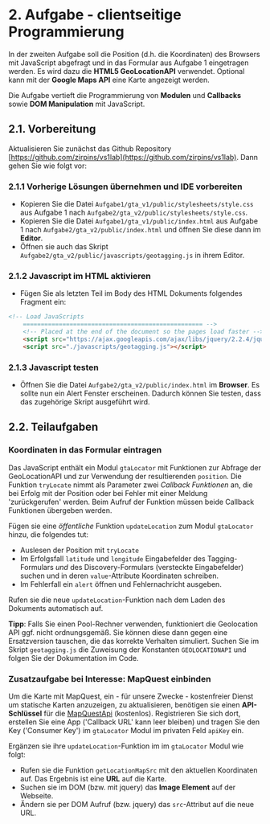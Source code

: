 # 2. Aufgabe - clientseitige Programmierung

In der zweiten Aufgabe soll die Position (d.h. die Koordinaten) des Browsers mit
JavaScript abgefragt und in das Formular aus Aufgabe 1 eingetragen werden. Es
wird dazu die **HTML5 GeoLocationAPI** verwendet. Optional kann mit der **Google
Maps API** eine Karte angezeigt werden.

Die Aufgabe vertieft die Programmierung von **Modulen** und **Callbacks** sowie
**DOM Manipulation** mit JavaScript.

## 2.1. Vorbereitung

Aktualisieren Sie zunächst das Github Repository
[https://github.com/zirpins/vs1lab](https://github.com/zirpins/vs1lab). Dann
gehen Sie wie folgt vor:

### 2.1.1 Vorherige Lösungen übernehmen und IDE vorbereiten

- Kopieren Sie die Datei `Aufgabe1/gta_v1/public/stylesheets/style.css` aus
  Aufgabe 1 nach `Aufgabe2/gta_v2/public/stylesheets/style.css`.
- Kopieren Sie die Datei `Aufgabe1/gta_v1/public/index.html` aus Aufgabe 1 nach
  `Aufgabe2/gta_v2/public/index.html` und öffnen Sie diese dann im **Editor**.
- Öffnen sie auch das Skript `Aufgabe2/gta_v2/public/javascripts/geotagging.js`
  in ihrem Editor.

### 2.1.2 Javascript im HTML aktivieren

- Fügen Sie als letzten Teil im Body des HTML Dokuments folgendes Fragment ein:

```HTML
<!-- Load JavaScripts
    ================================================== -->
    <!-- Placed at the end of the document so the pages load faster -->
    <script src="https://ajax.googleapis.com/ajax/libs/jquery/2.2.4/jquery.min.js"></script>
    <script src="./javascripts/geotagging.js"></script>
```

### 2.1.3 Javascript testen

- Öffnen Sie die Datei `Aufgabe2/gta_v2/public/index.html` im **Browser**. Es
  sollte nun ein Alert Fenster erscheinen. Dadurch können Sie testen, dass das
  zugehörige Skript ausgeführt wird.

## 2.2. Teilaufgaben

### Koordinaten in das Formular eintragen

Das JavaScript enthält ein Modul `gtaLocator` mit Funktionen zur Abfrage der
GeoLocationAPI und zur Verwendung der resultierenden `position`. Die Funktion
`tryLocate` nimmt als Parameter zwei *Callback Funktionen* an, die bei Erfolg
mit der Position oder bei Fehler mit einer Meldung 'zurückgerufen' werden. Beim
Aufruf der Funktion müssen beide Callback Funktionen übergeben werden.

Fügen sie eine _öffentliche_ Funktion `updateLocation` zum Modul `gtaLocator`
hinzu, die folgendes tut:

- Auslesen der Position mit `tryLocate`
- Im Erfolgsfall `latitude` und `longitude` Eingabefelder des Tagging-Formulars
  *und* des Discovery-Formulars (versteckte Eingabefelder) suchen und in deren
  `value`-Attribute Koordinaten schreiben.
- Im Fehlerfall ein `alert` öffnen und Fehlernachricht ausgeben.

Rufen sie die neue `updateLocation`-Funktion nach dem Laden des Dokuments
automatisch auf.

**Tipp**: Falls Sie einen Pool-Rechner verwenden, funktioniert die Geolocation
API ggf. nicht ordnungsgemäß. Sie können diese dann gegen eine Ersatzversion
tauschen, die das korrekte Verhalten simuliert. Suchen Sie im Skript
`geotagging.js` die Zuweisung der Konstanten `GEOLOCATIONAPI` und folgen Sie der
Dokumentation im Code.

### Zusatzaufgabe bei Interesse: MapQuest einbinden

Um die Karte mit MapQuest, ein - für unsere Zwecke - kostenfreier Dienst um
statische Karten anzuzeigen, zu aktualisieren, benötigen sie einen
**API-Schlüssel** für die
[MapQuestApi](https://developer.mapquest.com/plan_purchase/steps/business_edition/business_edition_free/register)
(kostenlos). Registrieren Sie sich dort, erstellen Sie eine App ('Callback URL'
kann leer bleiben) und tragen Sie den Key ('Consumer Key') im `gtaLocator` Modul
im privaten Feld `apiKey` ein.

Ergänzen sie ihre `updateLocation`-Funktion im im `gtaLocator` Modul wie folgt:

- Rufen sie die Funktion `getLocationMapSrc` mit den aktuellen Koordinaten auf.
  Das Ergebnis ist eine **URL** auf die Karte.
- Suchen sie im DOM (bzw. mit jquery) das **Image Element** auf der Webseite.
- Ändern sie per DOM Aufruf (bzw. jquery) das `src`-Attribut auf die neue URL.
